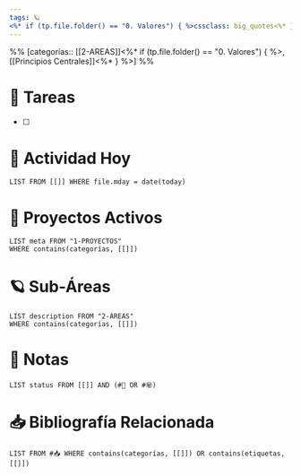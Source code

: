 ```yaml
---
tags: 🪐
<%* if (tp.file.folder() == "0. Valores") { %>cssclass: big_quotes<%* } -%>
---
```


%% [categorías:: [[2-AREAS]]<%* if (tp.file.folder() == "0. Valores") { %>, [[Principios Centrales]]<%* } %>] %%
# 📌 Tareas

- [ ] 

# 📆 Actividad Hoy

```dataview
LIST FROM [[]] WHERE file.mday = date(today)
```


# 🏹 Proyectos Activos

```dataview
LIST meta FROM "1-PROYECTOS"
WHERE contains(categorías, [[]])
```

# 🪐 Sub-Áreas

```dataview
LIST description FROM "2-ÁREAS"
WHERE contains(categorías, [[]])
```

# 📓 Notas

```dataview
LIST status FROM [[]] AND (#📓 OR #㊙️)
```

# 📥 Bibliografía Relacionada

```dataview
LIST FROM #📥 WHERE contains(categorías, [[]]) OR contains(etiquetas, [[]]) 
```